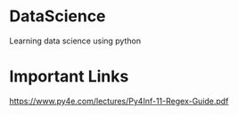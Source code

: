 # DataScience
Learning data science using python

# Important Links
https://www.py4e.com/lectures/Py4Inf-11-Regex-Guide.pdf

